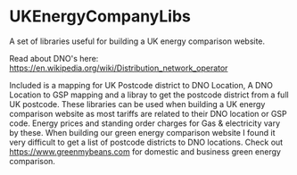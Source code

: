 # UKEnergyCompanyLibs
A set of libraries useful for building a UK energy comparison website.

Read about DNO's here: https://en.wikipedia.org/wiki/Distribution_network_operator

Included is a mapping for UK Postcode district to DNO Location, A DNO Location to GSP mapping and a libray to get the postcode district from a full UK postcode. These libraries can be used when building a UK energy comparison website as most tariffs are related to their DNO location or GSP code. Energy prices and standing order charges for Gas & electricity vary by these. When building our green energy comparison website I found it very difficult to get a list of postcode districts to DNO locations. Check out https://www.greenmybeans.com for domestic and business green energy comparison.

